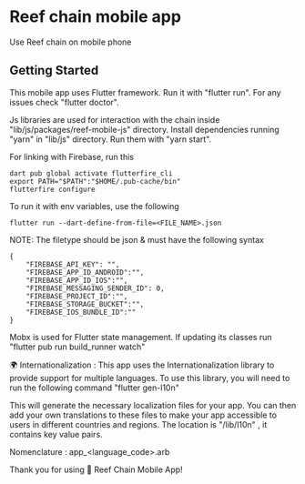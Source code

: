 # Reef chain mobile app

Use Reef chain on mobile phone

## Getting Started
This mobile app uses Flutter framework. Run it with "flutter run". For any issues check "flutter doctor".

Js libraries are used for interaction with the chain inside "lib/js/packages/reef-mobile-js" directory. Install dependencies running "yarn" in "lib/js" directory. Run them with "yarn start".

For linking with Firebase, run this 

```
dart pub global activate flutterfire_cli
export PATH="$PATH":"$HOME/.pub-cache/bin"
flutterfire configure
```

To run it with env variables, use the following

```
flutter run --dart-define-from-file=<FILE_NAME>.json
```

NOTE: The filetype should be json & must have the following syntax

```
{
    "FIREBASE_API_KEY": "",
    "FIREBASE_APP_ID_ANDROID":"",
    "FIREBASE_APP_ID_IOS":"",
    "FIREBASE_MESSAGING_SENDER_ID": 0,
    "FIREBASE_PROJECT_ID":"",
    "FIREBASE_STORAGE_BUCKET":"",
    "FIREBASE_IOS_BUNDLE_ID":""
}
```

Mobx is used for Flutter state management. If updating its classes run "flutter pub run build_runner watch"

🌍 Internationalization : This app uses the Internationalization library to provide support for multiple languages. To use this library, you will need to run the following command "flutter gen-l10n"

This will generate the necessary localization files for your app. You can then add your own translations to these files to make your app accessible to users in different countries and regions. The location is "/lib/l10n" , it contains key value pairs. 

Nomenclature : app_<language_code>.arb 

Thank you for using 🌊 Reef Chain Mobile App!
